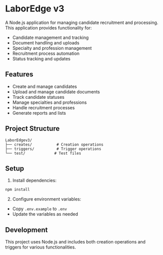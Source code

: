 # LaborEdge v3

A Node.js application for managing candidate recruitment and processing. This application provides functionality for:

- Candidate management and tracking
- Document handling and uploads
- Specialty and profession management
- Recruitment process automation
- Status tracking and updates

## Features

- Create and manage candidates
- Upload and manage candidate documents
- Track candidate statuses
- Manage specialties and professions
- Handle recruitment processes
- Generate reports and lists

## Project Structure

```
LaborEdgev3/
├── creates/           # Creation operations
├── triggers/          # Trigger operations
└── test/             # Test files
```

## Setup

1. Install dependencies:
```bash
npm install
```

2. Configure environment variables:
- Copy `.env.example` to `.env`
- Update the variables as needed

## Development

This project uses Node.js and includes both creation operations and triggers for various functionalities. 
